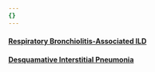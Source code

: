 ```yaml
---
{}
---
```

   
#### [Respiratory Bronchiolitis-Associated ILD](../../../../Pulmonary%20Medicine/02.%20Diseases%20of%20the%20Lung%20Parenchyma/Diffuse%20Parenchymal%20Lung%20Disease/Idiopathic%20Interstitial%20Pneumonias/Smoking%20Related%20Interstitial%20Pneumonia/Respiratory%20Bronchiolitis-Associated%20ILD.md)   
#### [Desquamative Interstitial Pneumonia](../../../../Pulmonary%20Medicine/02.%20Diseases%20of%20the%20Lung%20Parenchyma/Diffuse%20Parenchymal%20Lung%20Disease/Idiopathic%20Interstitial%20Pneumonias/Smoking%20Related%20Interstitial%20Pneumonia/Desquamative%20Interstitial%20Pneumonia.md)